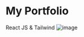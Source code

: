 # My Portfolio 
React JS & Tailwind
![image](https://github.com/user-attachments/assets/6572bc59-a773-4292-b26d-d4ed6a5b1a02)
